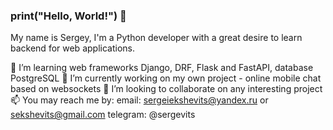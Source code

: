 ### print("Hello, World!") 👋

My name is Sergey, I'm a Python developer with a great desire to learn backend for web applications.

🌱 I’m learning web frameworks Django, DRF, Flask and FastAPI, database PostgreSQL
🔭 I’m currently working on my own project - online mobile chat based on websockets
👯 I’m looking to collaborate on any interesting project
📫 You may reach me by:
email: sergeiekshevits@yandex.ru or sekshevits@gmail.com
telegram: @sergevits

<!--
**Sergey-Ekshevits/Sergey-Ekshevits** is a ✨ _special_ ✨ repository because its `README.md` (this file) appears on your GitHub profile.

Here are some ideas to get you started:

- 🔭 I’m currently working on ...
- 🌱 I’m currently learning ...
- 👯 I’m looking to collaborate on ...
- 🤔 I’m looking for help with ...
- 💬 Ask me about ...
- 📫 How to reach me: ...
- 😄 Pronouns: ...
- ⚡ Fun fact: ...
-->
